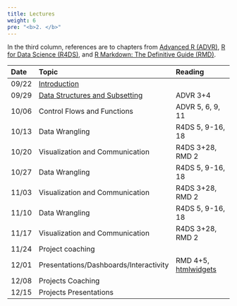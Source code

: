 ```yaml
---
title: Lectures
weight: 6
pre: "<b>2. </b>"
---
```


In the third column, references are to chapters from [Advanced R (ADVR)](https://adv-r.hadley.nz/), [R for Data Science (R4DS)](http://r4ds.had.co.nz/), and [R Markdown: The Definitive Guide (RMD)](https://bookdown.org/yihui/rmarkdown/).

| Date  | Topic | Reading |
| :---  | :---  | :---    |
| 09/22 | [Introduction](https://raw.githubusercontent.com/tvatter/dsfba_2021/master/static/lectures/01_intro.pdf) |  |
| 09/29 | [Data Structures and Subsetting](https://raw.githubusercontent.com/tvatter/dsfba_2021/master/static/lectures/02_data_structures_subsetting.pdf) | ADVR 3+4 |
| 10/06 | Control Flows and Functions | ADVR 5, 6, 9, 11 |
| 10/13 | Data Wrangling | R4DS 5, 9-16, 18 |
| 10/20 | Visualization and Communication | R4DS 3+28, RMD 2 |
| 10/27 | Data Wrangling | R4DS 5, 9-16, 18 |
| 11/03 | Visualization and Communication | R4DS 3+28, RMD 2 |
| 11/10 | Data Wrangling | R4DS 5, 9-16, 18 |
| 11/17 | Visualization and Communication | R4DS 3+28, RMD 2 |
| 11/24 | Project coaching |
| 12/01 | Presentations/Dashboards/Interactivity | RMD 4+5, [htmlwidgets](https://www.htmlwidgets.org/) |
| 12/08 | Projects Coaching | |
| 12/15 | Projects Presentations | |
